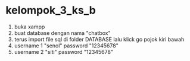 # kelompok_3_ks_b

1. buka xampp
2. buat database dengan nama "chatbox"
3. terus import file sql di folder DATABASE lalu klick go pojok kiri bawah
4. username 1 "senol" password "12345678"
5. username 2 "siti" password "12345678"
